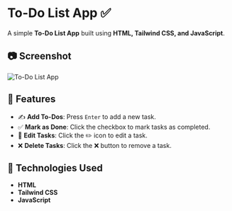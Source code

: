 # To-Do List App ✅

A simple **To-Do List App** built using **HTML, Tailwind CSS, and JavaScript**.

## 📷 Screenshot
![To-Do List App](https://github.com/RahulGrover12/Counter/blob/master/todo.png?raw=true)

## 🚀 Features
- ✍️ **Add To-Dos**: Press `Enter` to add a new task.
- ✅ **Mark as Done**: Click the checkbox to mark tasks as completed.
- 📝 **Edit Tasks**: Click the ✏️ icon to edit a task.
- ❌ **Delete Tasks**: Click the ❌ button to remove a task.

## 🔧 Technologies Used
- **HTML**
- **Tailwind CSS**
- **JavaScript**

